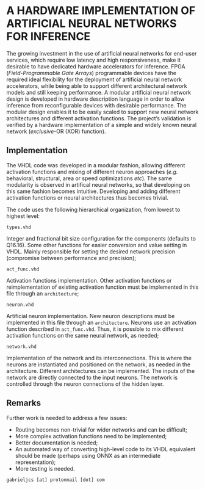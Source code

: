 A HARDWARE IMPLEMENTATION OF ARTIFICIAL NEURAL NETWORKS FOR INFERENCE
=====================================================================

The growing investment in the use of artificial neural networks for end-user services, which require low latency and high responsiveness, make it desirable to have dedicated hardware accelerators for inference. FPGA (*Field-Programmable Gate Arrays*) programmable devices have the required ideal flexibility for the deployment of artificial neural network accelerators, while being able to support different architectural network models and still keeping performance. A modular artificial neural network design is developed in hardware description language in order to allow inference from reconfigurable devices with desirable performance. The modular design enables it to be easily scaled to support new neural network architectures and different activation functions. The project’s validation is verified by a hardware implementation of a simple and widely known neural network (*exclusive*-OR (XOR) function).


Implementation
--------------
The VHDL code was developed in a modular fashion, allowing different activation functions and mixing of different neuron approaches (*e.g.* behavioral, structural, area or speed optimizations *etc*). The same modularity is observed in artifical neural networks, so that developing on this same fashion becomes intuitive. Developing and adding different activation functions or neural architectures thus becomes trivial.

The code uses the following hierarchical organization, from lowest to highest level:

```
types.vhd
```
Integer and fractional bit size configuration for the components (defaults to Q16.16). Some other functions for easier conversion and value setting in VHDL. Mainly responsible for setting the desired network precision (compromise between performance and precision);

```
act_func.vhd
```
Activation functions implementation. Other activation functions or reimplementation of existing activation function must be implemented in this file through an `architecture`;

```
neuron.vhd
```
Artificial neuron implementation. New neuron descriptions must be implemented in this file through an `architecture`. Neurons use an activation function described in `act_func.vhd`. Thus, it is possible to mix different activation functions on the same neural network, as needed;

```
network.vhd
```
Implementation of the network and its interconnections. This is where the neurons are instantiated and positioned on the network, as needed in the architecture. Different architectures can be implemented. The inputs of the network are directly connected to the input neurons. The network is controlled through the neuron connections of the hidden layer.


Remarks
-------
Further work is needed to address a few issues:
* Routing becomes non-trivial for wider networks and can be difficult;
* More complex activation functions need to be implemented;
* Better documentation is needed;
* An automated way of converting high-level code to its VHDL equivalent should be made (perhaps using ONNX as an intermediate representation);
* More testing is needed.



```
gabrieljcs [at] protonmail [dot] com
```
